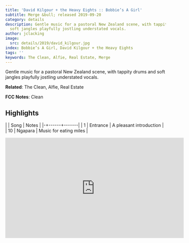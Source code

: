 ```yaml
---
title: 'David Kilgour + the Heavy Eights :: Bobbie’s A Girl'
subtitle: Merge &bull; released 2019-09-20
category: details
description: Gentle music for a pastoral New Zealand scene, with tappity drums and
  soft jangles playfully jostling understated vocals.
author: jclacking
image:
  src: details/2019/david_kilgour.jpg
index: Bobbie’s A Girl, David Kilgour + the Heavy Eights
tags: ''
keywords: The Clean, Alfie, Real Estate, Merge
---
```

Gentle music for a pastoral New Zealand scene, with tappity drums and soft jangles playfully jostling understated vocals.<!--more-->

**Related**: The Clean, Alfie, Real Estate

**FCC Notes**: Clean

## Highlights

| | Song | Notes |
|-+------+-------|
| 1 | Entrance | A pleasant introduction |
| 10 | Ngapara | Music for eating miles |

<div class="tlo-detail-video"><iframe width="560" height="315" src="https://www.youtube.com/embed/ye-XH78aUvE" frameborder="0" allow="autoplay; encrypted-media" allowfullscreen></iframe></div>

